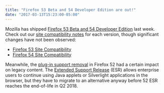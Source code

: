 ```yaml
---
title: "Firefox 53 Beta and 54 Developer Edition are out!"
date: "2017-03-13T15:23:00-05:00"
---
```

Mozilla has shipped [Firefox 53 Beta and 54 Developer Edition](https://www.mozilla.org/firefox/channel/desktop/) last week. Check out our [site compatibility notes](https://www.fxsitecompat.dev/en-CA/docs/) for each version, though significant changes have not been observed:

* [Firefox 53 Site Compatibility](https://www.fxsitecompat.dev/en-CA/versions/53/)
* [Firefox 54 Site Compatibility](https://www.fxsitecompat.dev/en-CA/versions/54/)

Meanwhile, the [plug-in support removal](https://www.fxsitecompat.dev/en-CA/docs/2016/plug-in-support-has-been-dropped-other-than-flash/) in Firefox 52 had a certain impact on legacy content. The [Extended Support Release](https://www.mozilla.org/firefox/organizations/) (ESR) allows enterprise users to continue using Java applets or Silverlight applications in the browser, but they have to migrate to an alternative anyway before 52 ESR reaches the end-of-life in Q2 2018.
